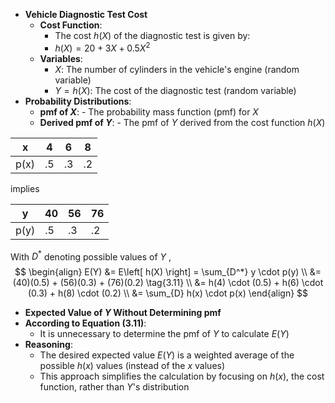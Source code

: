 - **Vehicle Diagnostic Test Cost**
	- **Cost Function**:
		- The cost $h(X)$ of the diagnostic test is given by:
		- $h(X) = 20 + 3X + 0.5X^2$
	- **Variables**:
		- $X$: The number of cylinders in the vehicle's engine (random variable)
		- $Y = h(X)$: The cost of the diagnostic test (random variable)
- **Probability Distributions**:
	- **pmf of $X$**:
		  - The probability mass function (pmf) for $X$
	- **Derived pmf of $Y$**:
		  - The pmf of $Y$ derived from the cost function $h(X)$

| x   | 4   | 6   | 8   |
|-----|-----|-----|-----|
| p(x)| .5  | .3  | .2  |

implies

| y   | 40  | 56  | 76  |
|-----|-----|-----|-----|
| p(y)| .5  | .3  | .2  |

With ${D}^{ * }$ denoting possible values of $Y$ ,
$$
\begin{align}
E(Y) &= E\left[ h(X) \right] = \sum_{D^*} y \cdot p(y) \\
     &= (40)(0.5) + (56)(0.3) + (76)(0.2) \tag{3.11} \\
     &= h(4) \cdot (0.5) + h(6) \cdot (0.3) + h(8) \cdot (0.2) \\
     &= \sum_{D} h(x) \cdot p(x)
\end{align}
$$
- **Expected Value of $Y$ Without Determining pmf**
- **According to Equation (3.11)**:
	- It is unnecessary to determine the pmf of $Y$ to calculate $E(Y)$
- **Reasoning**:
    - The desired expected value $E(Y)$ is a weighted average of the possible $h(x)$ values (instead of the $x$ values)
    - This approach simplifies the calculation by focusing on $h(x)$, the cost function, rather than $Y$'s distribution
